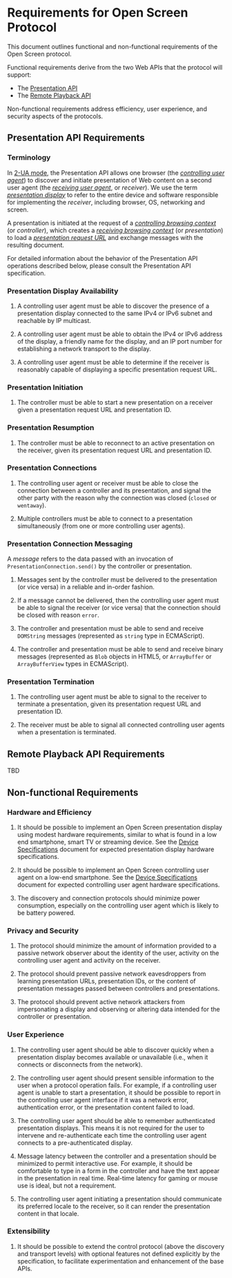# Requirements for Open Screen Protocol

This document outlines functional and non-functional requirements of the Open
Screen protocol.

Functional requirements derive from the two Web APIs that the protocol will
support:
- The [Presentation API](https://w3c.github.io/presentation-api/)
- The [Remote Playback API](https://w3c.github.io/remote-playback/)

Non-functional requirements address efficiency, user experience, and security
aspects of the protocols.

## Presentation API Requirements

### Terminology

In [2-UA mode](https://w3c.github.io/presentation-api/#introduction), the
Presentation API allows one browser (the
[*controlling user agent*](https://w3c.github.io/presentation-api/#dfn-controlling-user-agent))
to discover and initiate presentation of Web content on a second user agent (the
[*receiving user agent*](https://w3c.github.io/presentation-api/#receiving-user-agent),
or *receiver*).  We use the term
[*presentation display*](https://w3c.github.io/presentation-api/#dfn-presentation-display)
to refer to the entire device and software responsible for implementing the
*receiver*, including browser, OS, networking and screen.

A presentation is initiated at the request of a [*controlling browsing
context*](https://w3c.github.io/presentation-api/#dfn-controlling-browsing-context)
(or *controller*), which creates a [*receiving browsing
context*](https://w3c.github.io/presentation-api/#dfn-receiving-browsing-context)
(or *presentation*) to load a [*presentation request
URL*](https://w3c.github.io/presentation-api/#dfn-presentation-url) and exchange
messages with the resulting document.

For detailed information about the behavior of the Presentation API operations
described below, please consult the Presentation API specification.

### <a name="req-p1-availability"></a>Presentation Display Availability

1. A controlling user agent must be able to discover the presence of a
   presentation display connected to the same IPv4 or IPv6 subnet and reachable
   by IP multicast.

2. A controlling user agent must be able to obtain the IPv4 or IPv6 address of
   the display, a friendly name for the display, and an IP port number for
   establishing a network transport to the display.

3. A controlling user agent must be able to determine if the receiver is
   reasonably capable of displaying a specific presentation request URL.

### <a name="req-p2-initiation"></a>Presentation Initiation

1. The controller must be able to start a new presentation on a receiver given a
   presentation request URL and presentation ID.

### <a name="req-p3-resumption"></a>Presentation Resumption

1. The controller must be able to reconnect to an active presentation on the
   receiver, given its presentation request URL and presentation ID.

### <a name="req-p4-connections"></a>Presentation Connections

1. The controlling user agent or receiver must be able to close the connection
   between a controller and its presentation, and signal the other party with
   the reason why the connection was closed (`closed` or `wentaway`).

2. Multiple controllers must be able to connect to a presentation simultaneously
   (from one or more controlling user agents).

### <a name="req-p5-messaging"></a>Presentation Connection Messaging

A *message* refers to the data passed with an invocation of
`PresentationConnection.send()` by the controller or presentation.

1. Messages sent by the controller must be delivered to the presentation (or
   vice versa) in a reliable and in-order fashion.

2. If a message cannot be delivered, then the controlling user agent must be
   able to signal the receiver (or vice versa) that the connection should be
   closed with reason `error`.

3. The controller and presentation must be able to send and receive `DOMString`
   messages (represented as `string` type in ECMAScript).

4. The controller and presentation must be able to send and receive binary
   messages (represented as `Blob` objects in HTML5, or `ArrayBuffer` or
   `ArrayBufferView` types in ECMAScript).

### <a name="req-p6-termination"></a>Presentation Termination

1. The controlling user agent must be able to signal to the receiver to
   terminate a presentation, given its presentation request URL and presentation
   ID.

2. The receiver must be able to signal all connected controlling user agents
   when a presentation is terminated.

## Remote Playback API Requirements

TBD

## Non-functional Requirements

### <a name="req-nf1-hardware"></a>Hardware and Efficiency

1. It should be possible to implement an Open Screen presentation display using
   modest hardware requirements, similar to what is found in a low end
   smartphone, smart TV or streaming device. See the [Device
   Specifications](device_specs.md) document for expected presentation display
   hardware specifications.

2. It should be possible to implement an Open Screen controlling user agent on a
   low-end smartphone. See the [Device Specifications](device_specs.md) document
   for expected controlling user agent hardware specifications.

3. The discovery and connection protocols should minimize power consumption,
   especially on the controlling user agent which is likely to be battery
   powered.

### <a name="req-nf2-privacy-security"></a>Privacy and Security

1. The protocol should minimize the amount of information provided to a passive
   network observer about the identity of the user, activity on the controlling
   user agent and activity on the receiver.

2. The protocol should prevent passive network eavesdroppers from learning
   presentation URLs, presentation IDs, or the content of presentation messages
   passed between controllers and presentations.

3. The protocol should prevent active network attackers from impersonating a
   display and observing or altering data intended for the controller or
   presentation.

### <a name="req-nf3-ux"></a>User Experience

1. The controlling user agent should be able to discover quickly when a
   presentation display becomes available or unavailable (i.e., when it connects
   or disconnects from the network).

2. The controlling user agent should present sensible information to the user
   when a protocol operation fails.  For example, if a controlling user agent is
   unable to start a presentation, it should be possible to report in the
   controlling user agent interface if it was a network error, authentication
   error, or the presentation content failed to load.

3. The controlling user agent should be able to remember authenticated
   presentation displays.  This means it is not required for the user to
   intervene and re-authenticate each time the controlling user agent connects
   to a pre-authenticated display.

4. Message latency between the controller and a presentation should be minimized
   to permit interactive use.  For example, it should be comfortable to type in
   a form in the controller and have the text appear in the presentation in real
   time.  Real-time latency for gaming or mouse use is ideal, but not a
   requirement.

5. The controlling user agent initiating a presentation should communicate its
   preferred locale to the receiver, so it can render the presentation content
   in that locale.

### <a name="req-nf4-extend"></a>Extensibility

1. It should be possible to extend the control protocol (above the discovery and
   transport levels) with optional features not defined explicitly by the
   specification, to facilitate experimentation and enhancement of the base
   APIs.
